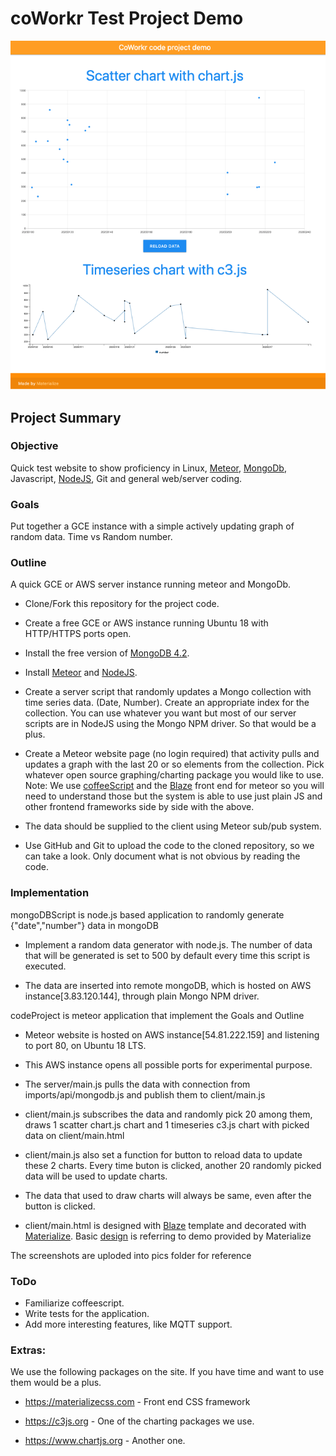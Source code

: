 coWorkr Test Project Demo
============

![Prototype](<https://github.com/aiolos404/CoWorkrDemo/raw/master/prototype.png>)

## Project Summary

### Objective
Quick test website to show proficiency in Linux, [Meteor](https://www.meteor.com), [MongoDb](https://docs.mongodb.com/manual/), Javascript, [NodeJS](https://nodejs.org), Git and general web/server coding.

### Goals
Put together a GCE instance with a simple actively updating graph of random data.  Time vs Random number.

### Outline
A quick GCE or AWS server instance running meteor and MongoDb.  

* Clone/Fork this repository for the project code.

* Create a free GCE or AWS instance running Ubuntu 18 with HTTP/HTTPS ports open.

* Install the free version of [MongoDB 4.2](https://docs.mongodb.com/manual/tutorial/install-mongodb-on-ubuntu/).

* Install [Meteor](https://www.meteor.com) and [NodeJS](https://nodejs.org).

* Create a server script that randomly updates a Mongo collection with time series data.  (Date, Number).  Create an appropriate index for the collection.  You can use whatever you want but most of our server scripts are in NodeJS using the Mongo NPM driver.  So that would be a plus.

* Create a Meteor website page (no login required) that activity pulls and updates a graph with the last 20 or so elements from the collection.  Pick whatever open source graphing/charting package you would like to use.  Note: We use [coffeeScript](https://coffeescript.org) and the [Blaze](http://blazejs.org) front end for meteor so you will need to understand those but the system is able to use just plain JS and other frontend frameworks side by side with the above. 

* The data should be supplied to the client using Meteor sub/pub system.

* Use GitHub and Git to upload the code to the cloned repository, so we can take a look.  Only document what is not obvious by reading the code.

### Implementation
mongoDBScript is node.js based application to randomly generate {"date","number"} data in mongoDB

* Implement a random data generator with node.js. The number of data that will be generated is set to 500 by default every time this script is executed.

* The data are inserted into remote mongoDB, which is hosted on AWS instance[3.83.120.144], through plain Mongo NPM driver.


codeProject is meteor application that implement the Goals and Outline

* Meteor website is hosted on AWS instance[54.81.222.159] and listening to port 80, on Ubuntu 18 LTS.

* This AWS instance opens all possible ports for experimental purpose.

* The server/main.js pulls the data with connection from imports/api/mongodb.js and publish them to client/main.js

* client/main.js subscribes the data and randomly pick 20 among them, draws 1 scatter chart.js chart and 1 timeseries c3.js chart with picked data on client/main.html

* client/main.js also set a function for button to reload data to update these 2 charts. Every time buton is clicked, another 20 randomly picked data will be used to update charts.

* The data that used to draw charts will always be same, even after the button is clicked.

* client/main.html is designed with [Blaze](http://blazejs.org) template and decorated with [Materialize](http://materializecss.com). Basic [design](https://materializecss.com/templates/starter-template/preview.html ) is referring to demo provided by Materialize

The screenshots are uploded into pics folder for reference


### ToDo

* Familiarize coffeescript.
* Write tests for the application.
* Add more interesting features, like MQTT support.

### Extras:

We use the following packages on the site.  If you have time and want to use them would be a plus.

* https://materializecss.com - Front end CSS framework

* https://c3js.org - One of the charting packages we use.

* https://www.chartjs.org - Another one.
